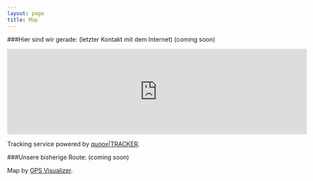 ```yaml
---
layout: page
title: Map
---
```

###Hier sind wir gerade:
(letzter Kontakt mit dem Internet)
(coming soon)
<div class="fluidMedia" style="width: 100%;">
<iframe width="700" height="200" frameborder="0" scrolling="no" src="http://www.quoox.net/tracker/showmap_share.php?tid=506234&zoom=15&type=satellite"></iframe>
</div>
<p>Tracking service powered by <a href="http://www.quoox.net/tracker">quoox|TRACKER</a>.</p>
###Unsere bisherige Route:
(coming soon)
<p>Map by <a href="http://www.gpsvisualizer.com/">GPS Visualizer</a>.</p>







